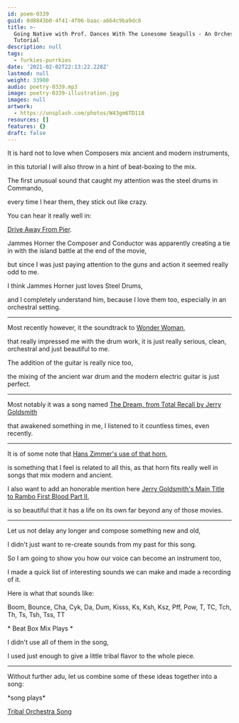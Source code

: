```yaml
---
id: poem-0339
guid: 0d8843b0-4f41-4f06-baac-a664c9ba9dc6
title: >-
  Going Native with Prof. Dances With The Lonesome Seagulls - An Orchestral
  Tutorial
description: null
tags:
  - furkies-purrkies
date: '2021-02-02T22:13:22.228Z'
lastmod: null
weight: 33900
audio: poetry-0339.mp3
image: poetry-0339-illustration.jpg
images: null
artwork:
  - https://unsplash.com/photos/W43gm6TD118
resources: []
features: {}
draft: false
---
```


It is hard not to love when Composers mix ancient and modern instruments,

in this tutorial I will also throw in a hint of beat-boxing to the mix.

The first unusual sound that caught my attention was the steel drums in Commando,

every time I hear them, they stick out like crazy.

You can hear it really well in:

[Drive Away From Pier](https://www.youtube.com/watch?v=EbCugaxxANc "Drive Away From Pier, Commando Soundtrack by James Horner").

Jammes Horner the Composer and Conductor was apparently creating a tie in with the island battle at the end of the movie,

but since I was just paying attention to the guns and action it seemed really odd to me.

I think Jammes Horner just loves Steel Drums,

and I completely understand him, because I love them too, especially in an orchestral setting.

---

Most recently however, it the soundtrack to [Wonder Woman](https://www.youtube.com/watch?v=Gw_o7XUX3fg),

that really impressed me with the drum work, it is just really serious, clean, orchestral and just beautiful to me.

The addition of the guitar is really nice too,

the mixing of the ancient war drum and the modern electric guitar is just perfect.

---

Most notably it was a song named [The Dream, from Total Recall by Jerry Goldsmith](https://www.youtube.com/watch?v=kQsLmEwozGM)

that awakened something in me, I listened to it countless times, even recently.

---

It is of some note that [Hans Zimmer's use of that horn](https://www.youtube.com/watch?v=830I9w7I7wM),

is something that I feel is related to all this, as that horn fits really well in songs that mix modern and ancient.

I also want to add an honorable mention here [Jerry Goldsmith's Main Title to Rambo First Blood Part II](https://www.youtube.com/watch?v=1ve6wEmeQDk),

is so beautiful that it has a life on its own far beyond any of those movies.

---

Let us not delay any longer and compose something new and old,

I didn't just want to re-create sounds from my past for this song.

So I am going to show you how our voice can become an instrument too,

I made a quick list of interesting sounds we can make and made a recording of it.

Here is what that sounds like:

Boom, Bounce, Cha, Cyk, Da, Dum, Kisss, Ks, Ksh, Ksz, Pff, Pow, T, TC, Tch, Th, Ts, Tsh, Tss, TT

\* Beat Box Mix Plays \*

I didn't use all of them in the song,

I used just enough to give a little tribal flavor to the whole piece.

---

Without further adu, let us combine some of these ideas together into a song:

\*song plays\*

[Tribal Orchestra Song](files/tribal.mp3)
